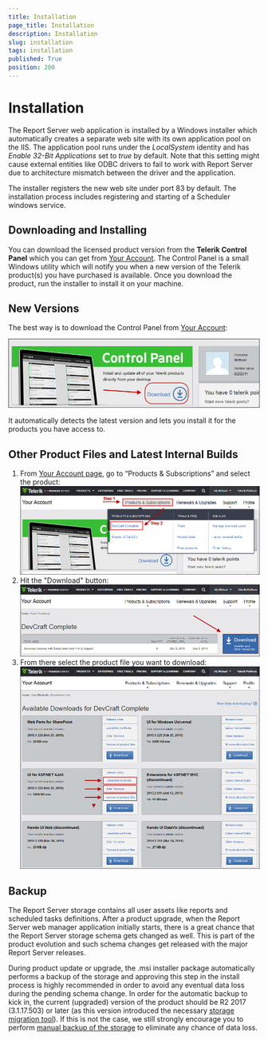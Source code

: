 ```yaml
---
title: Installation
page_title: Installation
description: Installation
slug: installation
tags: installation
published: True
position: 200
---
```


# Installation

The Report Server web application is installed by a Windows installer which automatically creates a separate web site with its own application pool on the IIS. The application pool runs under the *LocalSystem* identity and has *Enable 32-Bit Applications* set to *true* by default. Note that this setting might cause external entities like ODBC drivers to fail to work with Report Server due to architecture mismatch between the driver and the application.

The installer registers the new web site under port 83 by default. The installation process includes registering and starting of a Scheduler windows service.

## Downloading and Installing

You can download the licensed product version from the **Telerik Control Panel** which you can get from [Your Account](http://www.telerik.com/account). The Control Panel is a small Windows utility which will notify you when a new version of the Telerik product(s) you have purchased is available. Once you download the product, run the installer to install it on your machine.

## New Versions

The best way is to download the Control Panel from [Your Account](http://www.telerik.com/account/):

![control panel](../../images/report-server-images/control-panel.png)

It automatically detects the latest version and lets you install it for the products you have access to.

## Other Product Files and Latest Internal Builds

1. From [Your Account page](http://www.telerik.com/account/), go to “Products & Subscriptions” and select the product:
![latest internal build step 1](../../images/report-server-images/latest-internal-build.png)
2. Hit the "Download" button:
![latest internal build step 2](../../images/report-server-images/latest-internal-build-2.png)
3. From there select the product file you want to download:
![latest internal build step 3](../../images/report-server-images/latest-internal-build-3.png)

## Backup

The Report Server storage contains all user assets like reports and scheduled tasks definitions. After a product upgrade, when the Report Server web manager application initially starts, there is a great chance that the Report Server storage schema gets changed as well. This is part of the product evolution and such schema changes get released with the major Report Server releases.

During product update or upgrade, the .msi installer package automatically performs a backup of the storage and approving this step in the install process is highly recommended in order to avoid any eventual data loss during the pending schema change. In order for the automatic backup to kick in, the current (upgraded) version of the product should be R2 2017 (3.1.17.503) or later (as this version introduced the necessary [storage migration tool](migration-tool)). If this is not the case, we still strongly encourage you to perform [manual backup of the storage](storage-backup#manual-backup) to eliminate any chance of data loss. 

